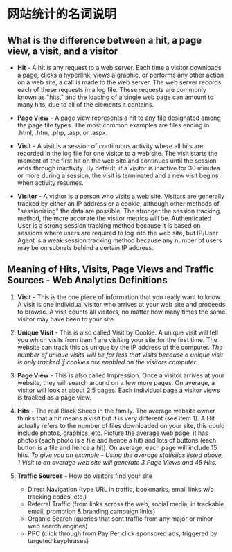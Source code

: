 # 网站统计的名词说明

## What is the difference between a hit, a page view, a visit, and a visitor

+ **Hit** - A hit is any request to a web server. Each time a visitor downloads a page, clicks a hyperlink, views a graphic, or performs any other action on a web site, a call is made to the web server. The web server records each of these requests in a log file. These requests are commonly known as "hits," and the loading of a single web page can amount to many hits, due to all of the elements it contains.

+ **Page View** - A page view represents a hit to any file designated among the page file types. The most common examples are files ending in .html, .htm, .php, .asp, or .aspx.

+ **Visit** - A visit is a session of continuous activity where all hits are recorded in the log file for one visitor to a web site. The visit starts the moment of the first hit on the web site and continues until the session ends through inactivity. By default, if a visitor is inactive for 30 minutes or more during a session, the visit is terminated and a new visit begins when activity resumes.

+ **Visitor** - A visitor is a person who visits a web site. Visitors are generally tracked by either an IP address or a cookie, although other methods of "sessionizing" the data are possible. The stronger the session tracking method, the more accurate the visitor metrics will be. Authenticated User is a strong session tracking method because it is based on sessions where users are required to log into the web site, but IP/User Agent is a weak session tracking method because any number of users may be on subnets behind a certain IP address.

## Meaning of Hits, Visits, Page Views and Traffic Sources - Web Analytics Definitions

1. **Visit** - This is the one piece of information that you really want to know. A visit is one individual visitor who arrives at your web site and proceeds to browse. A visit counts all visitors, no matter how many times the same visitor may have been to your site.
2. **Unique Visit** - This is also called Visit by Cookie. A unique visit will tell you which visits from item 1 are visiting your site for the first time. The website can track this as unique by the IP address of the computer. *The number of unique visits will be far less that visits because a unique visit is only tracked if cookies are enabled on the visitors computer*

3. **Page View** - This is also called Impression.  Once a visitor arrives at your website, they will search around on a few more pages. On average, a visitor will look at about 2.5 pages. Each individual page a visitor views is tracked as a page view.

4. **Hits** - The real Black Sheep in the family. The average website owner thinks that a hit means a visit but it is very different (see item 1).  A Hit actually refers to the number of files downloaded on your site, this could include photos, graphics, etc. Picture the average web page, it has photos (each photo is a file and hence a hit) and lots of buttons (each button is a file and hence a hit). On average, each page will include 15 hits. *To give you an example -  Using the average statistics listed above, 1 Visit to an average web site will generate 3 Page Views and 45 Hits.*
5. **Traffic Sources** - How do visitors find your site
    - Direct Navigation (type URL in traffic, bookmarks, email links w/o tracking codes, etc.)
    - Referral Traffic (from links across the web, social media, in trackable email, promotion & branding campaign links)
    - Organic Search (queries that sent traffic from any major or minor web search engines)
    - PPC (click through from Pay Per click sponsored ads, triggered by targeted keyphrases)